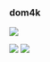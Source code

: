 ### dom4k

![](https://d0m-4k.github.io/static/git_static_langs.svg)

![](https://img.shields.io/badge/telegram-%40dom__4k-red?style=flat&logo=telegram&logoColor=%2326A5E4&color=%2326A5E4)
![](https://img.shields.io/badge/youtube-%40dom1k__-red?style=flat&logo=youtube&logoColor=%23FF0000&color=%23FF0000)

